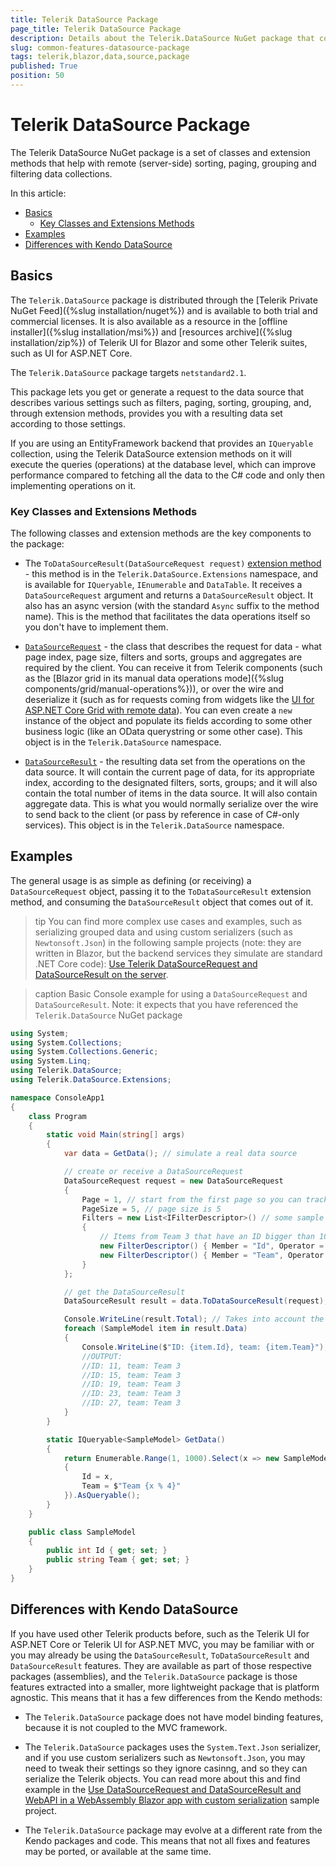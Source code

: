 ```yaml
---
title: Telerik DataSource Package
page_title: Telerik DataSource Package
description: Details about the Telerik.DataSource NuGet package that come with Telerik UI for Blazor and some other Telerik products.
slug: common-features-datasource-package
tags: telerik,blazor,data,source,package
published: True
position: 50
---
```


# Telerik DataSource Package

The Telerik DataSource NuGet package is a set of classes and extension methods that help with remote (server-side) sorting, paging, grouping and filtering data collections.

In this article:

<!-- Start Document Outline -->

* [Basics](#basics)
	* [Key Classes and Extensions Methods](#key-classes-and-extensions-methods)
* [Examples](#examples)
* [Differences with Kendo DataSource](#differences-with-kendo-datasource)

<!-- End Document Outline -->

## Basics

The `Telerik.DataSource` package is distributed through the [Telerik Private NuGet Feed]({%slug installation/nuget%}) and is available to both trial and commercial licenses. It is also available as a resource in the [offline installer]({%slug installation/msi%}) and [resources archive]({%slug installation/zip%}) of Telerik UI for Blazor and some other Telerik suites, such as UI for ASP.NET Core.

The `Telerik.DataSource` package targets `netstandard2.1`.

This package lets you get or generate a request to the data source that describes various settings such as filters, paging, sorting, grouping, and, through extension methods, provides you with a resulting data set according to those settings.

If you are using an EntityFramework backend that provides an `IQueryable` collection, using the Telerik DataSource extension methods on it will execute the queries (operations) at the database level, which can improve performance compared to fetching all the data to the C# code and only then implementing operations on it.

### Key Classes and Extensions Methods

The following classes and extension methods are the key components to the package:

* The `ToDataSourceResult(DataSourceRequest request)` [extension method](https://docs.telerik.com/blazor-ui/api/Telerik.DataSource.Extensions.QueryableExtensions) - this method is in the `Telerik.DataSource.Extensions` namespace, and is available for `IQueryable`, `IEnumerable` and `DataTable`. It receives a `DataSourceRequest` argument and returns a `DataSourceResult` object. It also has an async version (with the standard `Async` suffix to the method name). This is the method that facilitates the data operations itself so you don't have to implement them.

* [`DataSourceRequest`](https://docs.telerik.com/blazor-ui/api/Telerik.DataSource.DataSourceRequest) - the class that describes the request for data - what page index, page size, filters and sorts, groups and aggregates are required by the client. You can receive it from Telerik components (such as the [Blazor grid in its manual data operations mode]({%slug components/grid/manual-operations%})), or over the wire and deserialize it (such as for requests coming from widgets like the [UI for ASP.NET Core Grid with remote data](https://demos.telerik.com/aspnet-core/grid/remote-data-binding)). You can even create a `new` instance of the object and populate its fields according to some other business logic (like an OData querystring or some other case). This object is in the `Telerik.DataSource` namespace.

* [`DataSourceResult`](https://docs.telerik.com/blazor-ui/api/Telerik.DataSource.DataSourceResult) - the resulting data set from the operations on the data source. It will contain the current page of data, for its appropriate index, according to the designated filters, sorts, groups; and it will also contain the total number of items in the data source. It will also contain aggregate data. This is what you would normally serialize over the wire to send back to the client (or pass by reference in case of C#-only services). This object is in the `Telerik.DataSource` namespace.



## Examples

The general usage is as simple as defining (or receiving) a `DataSourceRequest` object, passing it to the `ToDataSourceResult` extension method, and consuming the `DataSourceResult` object that comes out of it.

>tip You can find more complex use cases and examples, such as serializing grouped data and using custom serializers (such as `Newtonsoft.Json`) in the following sample projects (note: they are written in Blazor, but the backend services they simulate are standard .NET Core code): <a href="https://github.com/telerik/blazor-ui/tree/master/grid/datasourcerequest-on-server" target="_blank">Use Telerik DataSourceRequest and DataSourceResult on the server</a>.

>caption Basic Console example for using a `DataSourceRequest` and `DataSourceResult`. Note: it expects that you have referenced the `Telerik.DataSource` NuGet package

````C#
using System;
using System.Collections;
using System.Collections.Generic;
using System.Linq;
using Telerik.DataSource;
using Telerik.DataSource.Extensions;

namespace ConsoleApp1
{
    class Program
    {
        static void Main(string[] args)
        {
            var data = GetData(); // simulate a real data source

            // create or receive a DataSourceRequest
            DataSourceRequest request = new DataSourceRequest
            {
                Page = 1, // start from the first page so you can track the operation more easily
                PageSize = 5, // page size is 5
                Filters = new List<IFilterDescriptor>() // some sample filtering
                {
                    // Items from Team 3 that have an ID bigger than 10
                    new FilterDescriptor() { Member = "Id", Operator = FilterOperator.IsGreaterThan, Value = 10, MemberType = typeof(int) },
                    new FilterDescriptor() { Member = "Team", Operator = FilterOperator.Contains, Value = "3", MemberType = typeof(string) },
                }
            };

            // get the DataSourceResult
            DataSourceResult result = data.ToDataSourceResult(request);

            Console.WriteLine(result.Total); // Takes into account the filters. OUTPUT: 248
            foreach (SampleModel item in result.Data)
            {
                Console.WriteLine($"ID: {item.Id}, team: {item.Team}");
                //OUTPUT:
                //ID: 11, team: Team 3
                //ID: 15, team: Team 3
                //ID: 19, team: Team 3
                //ID: 23, team: Team 3
                //ID: 27, team: Team 3
            }
        }

        static IQueryable<SampleModel> GetData()
        {
            return Enumerable.Range(1, 1000).Select(x => new SampleModel 
            {
                Id = x,
                Team = $"Team {x % 4}"
            }).AsQueryable();
        }
    }

    public class SampleModel
    {
        public int Id { get; set; }
        public string Team { get; set; }
    }
}

````

## Differences with Kendo DataSource

If you have used other Telerik products before, such as the Telerik UI for ASP.NET Core or Telerik UI for ASP.NET MVC, you may be familiar with or you may already be using the `DataSourceResult`, `ToDataSourceResult` and `DataSourceResult` features. They are available as part of those respective packages (assemblies), and the `Telerik.DataSource` package is those features extracted into a smaller, more lightweight package that is platform agnostic. This means that it has a few differences from the Kendo methods:

* The `Telerik.DataSource` package does not have model binding features, because it is not coupled to the MVC framework.

* The `Telerik.DataSource` packages uses the `System.Text.Json` serializer, and if you use custom serializers such as `Newtonsoft.Json`, you may need to tweak their settings so they ignore casinng, and so they can serialize the Telerik objects. You can read more about this and find example in the <a href="https://github.com/telerik/blazor-ui/tree/master/grid/datasourcerequest-on-server/CustomSerializer" target="_blank">Use DataSourceRequest and DataSourceResult and WebAPI in a WebAssembly Blazor app with custom serialization</a> sample project.

* The `Telerik.DataSource` package may evolve at a different rate from the Kendo packages and code. This means that not all fixes and features may be ported, or available at the same time.

